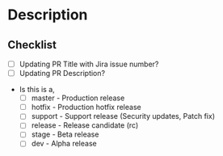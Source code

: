 # Description

<!-- Describe the PR changes -->

## Checklist

- [ ] Updating PR Title with Jira issue number?
- [ ] Updating PR Description?
- Is this is a,
  - [ ] master       - Production release
  - [ ] hotfix       - Production hotfix release
  - [ ] support      - Support release (Security updates, Patch fix)
  - [ ] release      - Release candidate (rc)
  - [ ] stage        - Beta release
  - [ ] dev          - Alpha release
